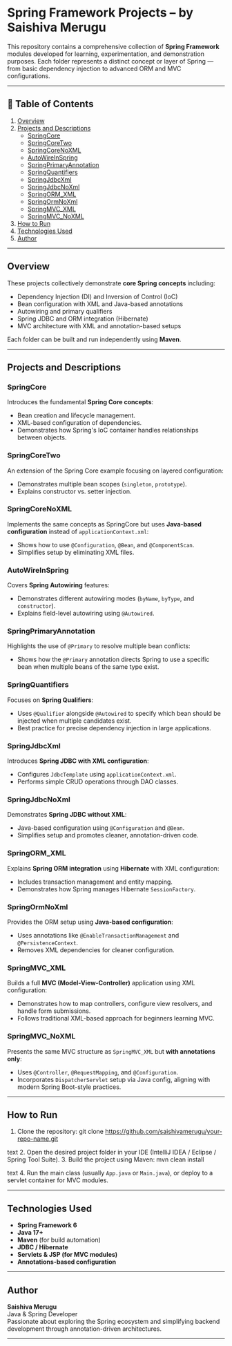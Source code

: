 # Spring Framework Projects – by Saishiva Merugu

This repository contains a comprehensive collection of **Spring Framework** modules developed for learning, experimentation, and demonstration purposes. Each folder represents a distinct concept or layer of Spring — from basic dependency injection to advanced ORM and MVC configurations.

---

## 📘 Table of Contents
1. [Overview](#overview)
2. [Projects and Descriptions](#projects-and-descriptions)
   - [SpringCore](#springcore)
   - [SpringCoreTwo](#springcoretwo)
   - [SpringCoreNoXML](#springcorenoxml)
   - [AutoWireInSpring](#autowireinspring)
   - [SpringPrimaryAnnotation](#springprimaryannotation)
   - [SpringQuantifiers](#springquantifiers)
   - [SpringJdbcXml](#springjdbcxml)
   - [SpringJdbcNoXml](#springjdbcnoxml)
   - [SpringORM_XML](#springorm_xml)
   - [SpringOrmNoXml](#springormnoxml)
   - [SpringMVC_XML](#springmvc_xml)
   - [SpringMVC_NoXML](#springmvc_noxml)
3. [How to Run](#how-to-run)
4. [Technologies Used](#technologies-used)
5. [Author](#author)

---

## Overview

These projects collectively demonstrate **core Spring concepts** including:
- Dependency Injection (DI) and Inversion of Control (IoC)
- Bean configuration with XML and Java-based annotations
- Autowiring and primary qualifiers
- Spring JDBC and ORM integration (Hibernate)
- MVC architecture with XML and annotation-based setups

Each folder can be built and run independently using **Maven**.

---

## Projects and Descriptions

### SpringCore
Introduces the fundamental **Spring Core concepts**:
- Bean creation and lifecycle management.
- XML-based configuration of dependencies.
- Demonstrates how Spring's IoC container handles relationships between objects.

### SpringCoreTwo
An extension of the Spring Core example focusing on layered configuration:
- Demonstrates multiple bean scopes (`singleton`, `prototype`).
- Explains constructor vs. setter injection.

### SpringCoreNoXML
Implements the same concepts as SpringCore but uses **Java-based configuration** instead of `applicationContext.xml`:
- Shows how to use `@Configuration`, `@Bean`, and `@ComponentScan`.
- Simplifies setup by eliminating XML files.

### AutoWireInSpring
Covers **Spring Autowiring** features:
- Demonstrates different autowiring modes (`byName`, `byType`, and `constructor`).
- Explains field-level autowiring using `@Autowired`.

### SpringPrimaryAnnotation
Highlights the use of `@Primary` to resolve multiple bean conflicts:
- Shows how the `@Primary` annotation directs Spring to use a specific bean when multiple beans of the same type exist.

### SpringQuantifiers
Focuses on **Spring Qualifiers**:
- Uses `@Qualifier` alongside `@Autowired` to specify which bean should be injected when multiple candidates exist.
- Best practice for precise dependency injection in large applications.

### SpringJdbcXml
Introduces **Spring JDBC with XML configuration**:
- Configures `JdbcTemplate` using `applicationContext.xml`.
- Performs simple CRUD operations through DAO classes.

### SpringJdbcNoXml
Demonstrates **Spring JDBC without XML**:
- Java-based configuration using `@Configuration` and `@Bean`.
- Simplifies setup and promotes cleaner, annotation-driven code.

### SpringORM_XML
Explains **Spring ORM integration** using **Hibernate** with XML configuration:
- Includes transaction management and entity mapping.
- Demonstrates how Spring manages Hibernate `SessionFactory`.

### SpringOrmNoXml
Provides the ORM setup using **Java-based configuration**:
- Uses annotations like `@EnableTransactionManagement` and `@PersistenceContext`.
- Removes XML dependencies for cleaner configuration.

### SpringMVC_XML
Builds a full **MVC (Model-View-Controller)** application using XML configuration:
- Demonstrates how to map controllers, configure view resolvers, and handle form submissions.
- Follows traditional XML-based approach for beginners learning MVC.

### SpringMVC_NoXML
Presents the same MVC structure as `SpringMVC_XML` but **with annotations only**:
- Uses `@Controller`, `@RequestMapping`, and `@Configuration`.
- Incorporates `DispatcherServlet` setup via Java config, aligning with modern Spring Boot-style practices.

---

## How to Run

1. Clone the repository:
git clone https://github.com/saishivamerugu/your-repo-name.git

text
2. Open the desired project folder in your IDE (IntelliJ IDEA / Eclipse / Spring Tool Suite).
3. Build the project using Maven:
mvn clean install

text
4. Run the main class (usually `App.java` or `Main.java`), or deploy to a servlet container for MVC modules.

---

## Technologies Used

- **Spring Framework 6**
- **Java 17+**
- **Maven** (for build automation)
- **JDBC / Hibernate**
- **Servlets & JSP (for MVC modules)**
- **Annotations-based configuration**

---

## Author

**Saishiva Merugu**  
Java & Spring Developer  
Passionate about exploring the Spring ecosystem and simplifying backend development through annotation-driven architectures.

---
